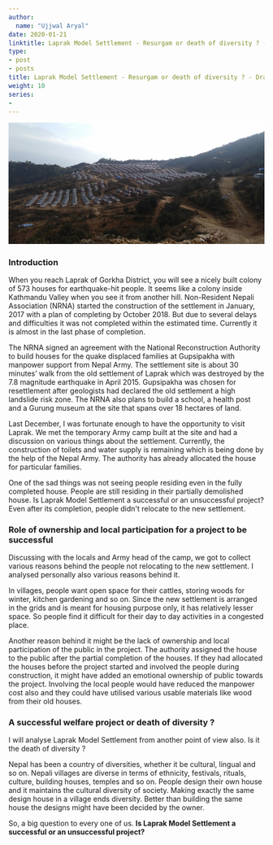 ```yaml
---
author:
  name: "Ujjwal Aryal"
date: 2020-01-21
linktitle: Laprak Model Settlement - Resurgam or death of diversity ? - Draft
type:
- post
- posts
title: Laprak Model Settlement - Resurgam or death of diversity ? - Draft
weight: 10
series:
- 
---
```


![](/img/image2.jpg)

### Introduction

When you reach Laprak of Gorkha District, you will see a nicely built colony of 573 houses for earthquake-hit people. It seems like a colony inside Kathmandu Valley when you see it from another hill. Non-Resident Nepali Association (NRNA) started the construction of the settlement in January, 2017 with a plan of completing by October 2018. But due to several delays and difficulties it was not completed within the estimated time. Currently it is almost in the last phase of completion.

The NRNA signed an agreement with the National Reconstruction Authority to build houses for the quake displaced families at Gupsipakha with manpower support from Nepal Army. The settlement site is about 30 minutes’ walk from the old settlement of Laprak which was destroyed by the 7.8 magnitude earthquake in April 2015. Gupsipakha was chosen for resettlement after geologists had declared the old settlement a high landslide risk zone. The NRNA also plans to build a school, a health post and a Gurung museum at the site that spans over 18 hectares of land.

Last December, I was fortunate enough to have the opportunity to visit Laprak. We met the temporary Army camp built at the site and had a discussion on various things about the settlement. Currently, the construction of toilets and water supply is remaining which is being done by the help of the Nepal Army. The authority has already allocated the house for particular families.

One of the sad things was not seeing people residing even in the fully completed house. People are still residing in their partially demolished house. Is Laprak Model Settlement a successful or an unsuccessful project? Even after its completion, people didn't relocate to the new settlement.

### Role of ownership and local participation for a project to be successful

Discussing with the locals and Army head of the camp, we got to collect various reasons behind the people not relocating to the new settlement. I analysed personally also various reasons behind it.

In villages, people want open space for their cattles, storing woods for winter, kitchen gardening and so on. Since the new settlement is arranged in the grids and is meant for housing purpose only, it has relatively lesser space. So people find it difficult for their day to day activities in a congested place. 

Another reason behind it might be the lack of ownership and local participation of the public in the project. The authority assigned the house to the public after the partial completion of the houses. If they had allocated the houses before the project started and involved the people during construction, it might have added an emotional ownership of public towards the project. Involving the local people would have reduced the manpower cost also and they could have utilised various usable materials like wood from their old houses.


### A successful welfare project or death of diversity ?

I will analyse Laprak Model Settlement from another point of view also. Is it the death of diversity ?

Nepal has been a country of diversities, whether it be cultural, lingual and so on. Nepali villages are diverse in terms of ethnicity, festivals, rituals, culture, building houses, temples and so on. People design their own house and it maintains the cultural diversity of society. Making exactly the same design house in a village ends diversity. Better than building the same house the designs might have been decided by the owner.

So, a big question to every one of us. **Is Laprak Model Settlement a successful or an unsuccessful project?**
